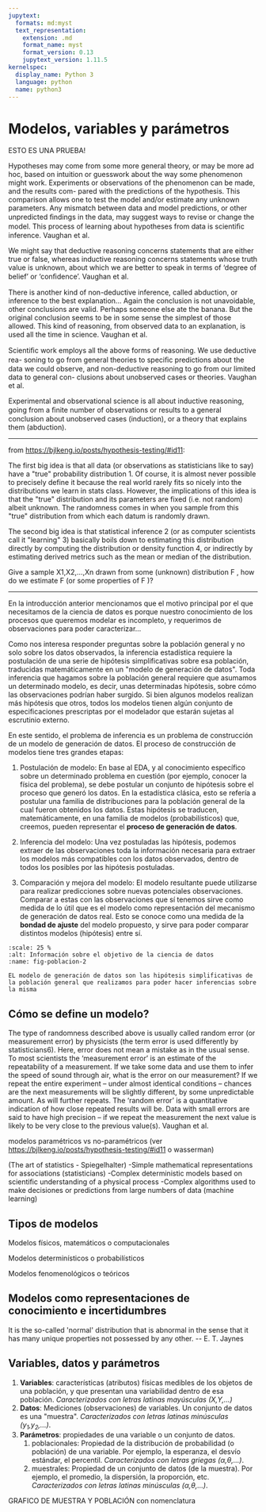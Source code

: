 ```yaml
---
jupytext:
  formats: md:myst
  text_representation:
    extension: .md
    format_name: myst
    format_version: 0.13
    jupytext_version: 1.11.5
kernelspec:
  display_name: Python 3
  language: python
  name: python3
---
```


# Modelos, variables y parámetros

ESTO ES UNA PRUEBA!

Hypotheses may come from some more general theory, or may be more ad hoc,
based on intuition or guesswork about the way some phenomenon might work.
Experiments or observations of the phenomenon can be made, and the results com-
pared with the predictions of the hypothesis. This comparison allows one to test
the model and/or estimate any unknown parameters. Any mismatch between data
and model predictions, or other unpredicted ﬁndings in the data, may suggest ways
to revise or change the model. This process of learning about hypotheses from data
is scientiﬁc inference. Vaughan et al.

We might say that deductive reasoning concerns statements that are either
true or false, whereas inductive reasoning concerns statements whose truth value
is unknown, about which we are better to speak in terms of ‘degree of belief’ or
‘conﬁdence’. Vaughan et al.

There is another kind of non-deductive inference, called abduction, or inference to
the best explanation...
Again the conclusion is not unavoidable, other conclusions are valid. Perhaps
someone else ate the banana. But the original conclusion seems to be in some sense
the simplest of those allowed. This kind of reasoning, from observed data to an
explanation, is used all the time in science. Vaughan et al.

Scientiﬁc work employs all the above forms of reasoning. We use deductive rea-
soning to go from general theories to speciﬁc predictions about the data we could
observe, and non-deductive reasoning to go from our limited data to general con-
clusions about unobserved cases or theories. Vaughan et al.

Experimental and observational science is all about inductive reasoning, going
from a ﬁnite number of observations or results to a general conclusion about unobserved cases (induction), or a theory that explains them (abduction).


---
from https://bjlkeng.io/posts/hypothesis-testing/#id11:

The first big idea is that all data (or observations as statisticians like to say) have a "true" probability distribution 1. Of course, it is almost never possible to precisely define it because the real world rarely fits so nicely into the distributions we learn in stats class. However, the implications of this idea is that the "true" distribution and its parameters are fixed (i.e. not random) albeit unknown. The randomness comes in when you sample from this "true" distribution from which each datum is randomly drawn.

The second big idea is that statistical inference 2 (or as computer scientists call it "learning" 3) basically boils down to estimating this distribution directly by computing the distribution or density function 4, or indirectly by estimating derived metrics such as the mean or median of the distribution.

Give a sample X1,X2,…,Xn drawn from some (unknown) distribution F , how do we estimate F
 (or some properties of F
)?


---
En la introducción anterior mencionamos que el motivo principal por el que necesitamos de la ciencia de datos es porque nuestro conocimiento de los procesos que queremos modelar es incompleto, y requerimos de observaciones para poder caracterizar...

Como nos interesa responder preguntas sobre la población general y no solo sobre los datos observados, la inferencia estadística requiere la postulación de una serie de hipótesis simplificativas sobre esa población, traducidas matemáticamente en un "modelo de generación de datos". Toda inferencia que hagamos sobre la población general requiere que asumamos un determinado modelo, es decir, unas determinadas hipótesis, sobre cómo las observaciones podrían haber surgido. Si bien algunos modelos realizan más hipótesis que otros, todos los modelos tienen algún conjunto de especificaciones prescriptas por el modelador que estarán sujetas al escrutinio externo.

En este sentido, el problema de inferencia es un problema de construcción de un modelo de generación de datos. El proceso de construcción de modelos tiene tres grandes etapas:

1. Postulación de modelo: En base al EDA, y al conocimiento específico sobre un determinado problema en cuestión (por ejemplo, conocer la física del problema), se debe postular un conjunto de hipótesis sobre el proceso que generó los datos. En la estadística clásica, esto se refería a postular una familia de distribuciones para la población general de la cual fueron obtenidos los datos. Estas hipótesis se traducen, matemáticamente, en una familia de modelos (probabilísticos) que, creemos, pueden representar el **proceso de generación de datos**.

2. Inferencia del modelo: Una vez postuladas las hipótesis, podemos extraer de las observaciones toda la información necesaria para extraer los modelos más compatibles con los datos observados, dentro de todos los posibles por las hipótesis postuladas. 

3. Comparación y mejora del modelo: El modelo resultante puede utilizarse para realizar predicciones sobre nuevas potenciales observaciones. Comparar a estas con las observaciones que sí tenemos sirve como medida de lo útil que es el modelo como representación del mecanismo de generación de datos real. Esto se conoce como una medida de la **bondad de ajuste** del modelo propuesto, y sirve para poder comparar distintos modelos (hipótesis) entre sí.

```{figure} figuras/population_and_sample_and_model.png
:scale: 25 %
:alt: Información sobre el objetivo de la ciencia de datos
:name: fig-poblacion-2

EL modelo de generación de datos son las hipótesis simplificativas de la población general que realizamos para poder hacer inferencias sobre la misma

```

## Cómo se define un modelo?

The type of randomness described above is usually called random error (or measurement error) by physicists (the term error is used differently by statisticians6). Here, error does not mean a mistake as in the usual sense. To most scientists the ‘measurement error’ is an estimate of the repeatability of a measurement. If we take some data and use them to infer the speed of sound through air, what is the error on our measurement? If we repeat the entire experiment – under almost identical conditions – chances are the next measurements will be slightly different, by some unpredictable amount. As will further repeats. The ‘random error’ is a quantitative indication of how close repeated results will be. Data with small errors are said to have high precision – if we repeat the measurement the next value is likely to be very close to the previous value(s). Vaughan et al.


modelos paramétricos vs no-paramétricos (ver https://bjlkeng.io/posts/hypothesis-testing/#id11 o wasserman)

(The art of statistics - Spiegelhalter)
-Simple mathematical representations for associations (statisticians)
-Complex deterministic models based on scientific understanding of a physical process
-Complex algorithms used to make decisiones or predictions from large numbers of data (machine learning)


## Tipos de modelos

Modelos físicos, matemáticos o computacionales

Modelos determinísticos o probabilísticos

Modelos fenomenológicos o teóricos

## Modelos como representaciones de conocimiento e incertidumbres



It is the so-called 'normal' distribution that is abnormal in the sense that it has many unique properties not possessed by any other. -- E. T. Jaynes

## Variables, datos y parámetros

1. **Variables**: características (atributos) físicas medibles de los objetos de una población, y que presentan una variabilidad dentro de esa población. *Caracterizados con letras latinas mayúsculas ($X$,$Y$,...)*
2. **Datos**: Mediciones (observaciones) de variables. Un conjunto de datos es una "muestra". *Caracterizados con letras latinas minúsculas ($y_1$,$y_2$,...)*.
3. **Parámetros**: propiedades de una variable o un conjunto de datos.
    1. poblacionales: Propiedad de la distribución de probabilidad (o población) de una variable. Por ejemplo, la esperanza, el desvío estándar, el percentil. *Caracterizados con letras griegas ($\alpha$,$\theta$,...)*.
    2. muestrales: Propiedad de un conjunto de datos (de la muestra). Por ejemplo, el promedio, la dispersión, la proporción, etc. *Caracterizados con letras latinas minúsculas ($\alpha$,$\theta$,...)*.

GRAFICO DE MUESTRA Y POBLACIÓN con nomenclatura
